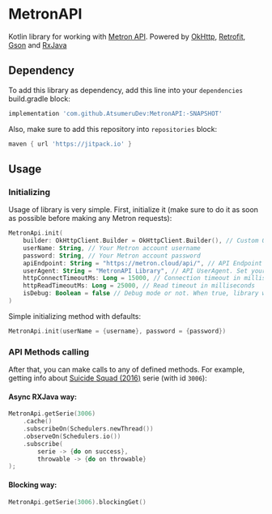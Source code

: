 # MetronAPI

Kotlin library for working with [Metron API](https://metron.cloud). Powered by [OkHttp](https://square.github.io/okhttp/), [Retrofit](https://square.github.io/retrofit/), [Gson](https://github.com/google/gson) and [RxJava](https://github.com/ReactiveX/RxJava)

## Dependency

To add this library as dependency, add this line into your `dependencies` build.gradle block:
```groovy
implementation 'com.github.AtsumeruDev:MetronAPI:-SNAPSHOT'
```

Also, make sure to add this repository into `repositories` block:
```groovy
maven { url 'https://jitpack.io' }
```

## Usage

### Initializing
Usage of library is very simple. First, initialize it (make sure to do it as soon as possible before making any Metron requests):
```kotlin
MetronApi.init(
    builder: OkHttpClient.Builder = OkHttpClient.Builder(), // Custom OkHttp client Builder
    userName: String, // Your Metron account username
    password: String, // Your Metron account password
    apiEndpoint: String = "https://metron.cloud/api/", // API Endpoint url. Always try to use default one
    userAgent: String = "MetronAPI Library", // API UserAgent. Set your app's name or use default one
    httpConnectTimeoutMs: Long = 15000, // Connection timeout in milliseconds
    httpReadTimeoutMs: Long = 25000, // Read timeout in milliseconds
    isDebug: Boolean = false // Debug mode or not. When true, library will log every request into logs 
)
```

Simple initializing method with defaults:
```kotlin
MetronApi.init(userName = {username}, password = {password})
```

### API Methods calling

After that, you can make calls to any of defined methods. For example, getting info about [Suicide Squad (2016)](https://metron.cloud/series/suicide-squad-2016/) serie (with id `3006`):

#### Async RXJava way:
```kotlin
MetronApi.getSerie(3006)
    .cache()
    .subscribeOn(Schedulers.newThread())
    .observeOn(Schedulers.io())
    .subscribe(
        serie -> {do on success},
        throwable -> {do on throwable}
);
```

#### Blocking way:
```kotlin
MetronApi.getSerie(3006).blockingGet()
```